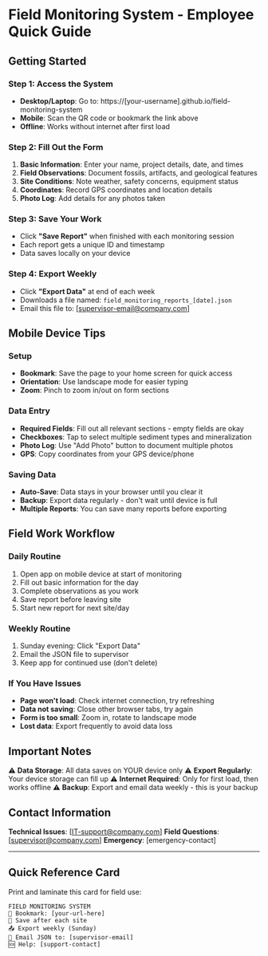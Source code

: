 # Field Monitoring System - Employee Quick Guide

## Getting Started

### Step 1: Access the System
- **Desktop/Laptop**: Go to: https://[your-username].github.io/field-monitoring-system
- **Mobile**: Scan the QR code or bookmark the link above
- **Offline**: Works without internet after first load

### Step 2: Fill Out the Form
1. **Basic Information**: Enter your name, project details, date, and times
2. **Field Observations**: Document fossils, artifacts, and geological features
3. **Site Conditions**: Note weather, safety concerns, equipment status
4. **Coordinates**: Record GPS coordinates and location details
5. **Photo Log**: Add details for any photos taken

### Step 3: Save Your Work
- Click **"Save Report"** when finished with each monitoring session
- Each report gets a unique ID and timestamp
- Data saves locally on your device

### Step 4: Export Weekly
- Click **"Export Data"** at end of each week
- Downloads a file named: `field_monitoring_reports_[date].json`
- Email this file to: [supervisor-email@company.com]

## Mobile Device Tips

### Setup
- **Bookmark**: Save the page to your home screen for quick access
- **Orientation**: Use landscape mode for easier typing
- **Zoom**: Pinch to zoom in/out on form sections

### Data Entry
- **Required Fields**: Fill out all relevant sections - empty fields are okay
- **Checkboxes**: Tap to select multiple sediment types and mineralization
- **Photo Log**: Use "Add Photo" button to document multiple photos
- **GPS**: Copy coordinates from your GPS device/phone

### Saving Data
- **Auto-Save**: Data stays in your browser until you clear it
- **Backup**: Export data regularly - don't wait until device is full
- **Multiple Reports**: You can save many reports before exporting

## Field Work Workflow

### Daily Routine
1. Open app on mobile device at start of monitoring
2. Fill out basic information for the day
3. Complete observations as you work
4. Save report before leaving site
5. Start new report for next site/day

### Weekly Routine
1. Sunday evening: Click "Export Data"
2. Email the JSON file to supervisor
3. Keep app for continued use (don't delete)

### If You Have Issues
- **Page won't load**: Check internet connection, try refreshing
- **Data not saving**: Close other browser tabs, try again
- **Form is too small**: Zoom in, rotate to landscape mode
- **Lost data**: Export frequently to avoid data loss

## Important Notes

⚠️ **Data Storage**: All data saves on YOUR device only
⚠️ **Export Regularly**: Your device storage can fill up
⚠️ **Internet Required**: Only for first load, then works offline
⚠️ **Backup**: Export and email data weekly - this is your backup

## Contact Information

**Technical Issues**: [IT-support@company.com]
**Field Questions**: [supervisor@company.com]
**Emergency**: [emergency-contact]

---

## Quick Reference Card
Print and laminate this card for field use:

```
FIELD MONITORING SYSTEM
📱 Bookmark: [your-url-here]
💾 Save after each site
📤 Export weekly (Sunday)
📧 Email JSON to: [supervisor-email]
🆘 Help: [support-contact]
```

